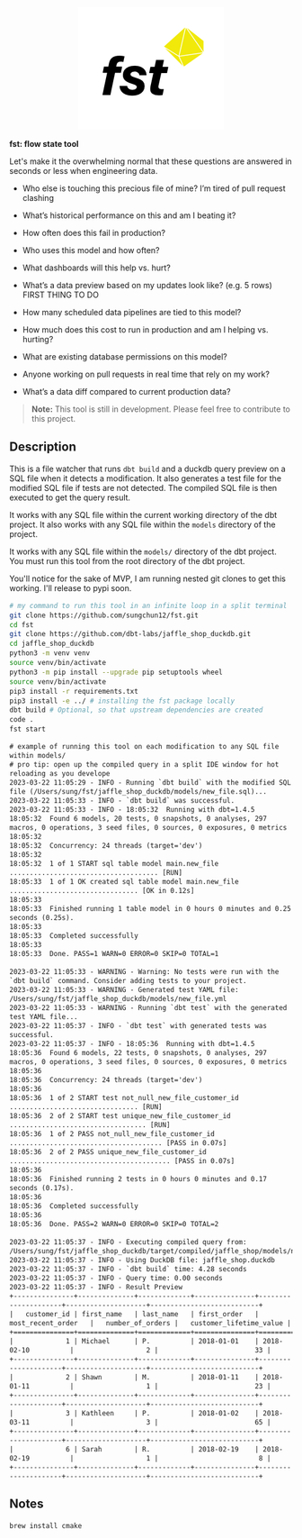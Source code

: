 <p align="center">
  <img src="./images/fst_logo.png" alt="fst: flow state tool]">
</p>


**fst: flow state tool**

Let's make it the overwhelming normal that these questions are answered in seconds or less when engineering data.

- Who else is touching this precious file of mine? I’m tired of pull request clashing

- What’s historical performance on this and am I beating it?

- How often does this fail in production?

- Who uses this model and how often?

- What dashboards will this help vs. hurt?

- What’s a data preview based on my updates look like? (e.g. 5 rows) FIRST THING TO DO

- How many scheduled data pipelines are tied to this model?

- How much does this cost to run in production and am I helping vs. hurting?

- What are existing database permissions on this model?

- Anyone working on pull requests in real time that rely on my work?

- What’s a data diff compared to current production data?

> **Note:** This tool is still in development. Please feel free to contribute to this project.

## Description

This is a file watcher that runs `dbt build` and a duckdb query preview on a SQL file when it detects a modification. It also generates a test file for the modified SQL file if tests are not detected. The compiled SQL file is then executed to get the query result.

It works with any SQL file within the current working directory of the dbt project. It also works with any SQL file within the `models` directory of the project.

It works with any SQL file within the `models/` directory of the dbt project. You must run this tool from the root directory of the dbt project.

You'll notice for the sake of MVP, I am running nested git clones to get this working. I'll release to pypi soon.


```bash
# my command to run this tool in an infinite loop in a split terminal
git clone https://github.com/sungchun12/fst.git
cd fst
git clone https://github.com/dbt-labs/jaffle_shop_duckdb.git
cd jaffle_shop_duckdb
python3 -m venv venv
source venv/bin/activate
python3 -m pip install --upgrade pip setuptools wheel
source venv/bin/activate
pip3 install -r requirements.txt
pip3 install -e ../ # installing the fst package locally
dbt build # Optional, so that upstream dependencies are created
code .
fst start
```

```shell
# example of running this tool on each modification to any SQL file within models/
# pro tip: open up the compiled query in a split IDE window for hot reloading as you develope
2023-03-22 11:05:29 - INFO - Running `dbt build` with the modified SQL file (/Users/sung/fst/jaffle_shop_duckdb/models/new_file.sql)...
2023-03-22 11:05:33 - INFO - `dbt build` was successful.
2023-03-22 11:05:33 - INFO - 18:05:32  Running with dbt=1.4.5
18:05:32  Found 6 models, 20 tests, 0 snapshots, 0 analyses, 297 macros, 0 operations, 3 seed files, 0 sources, 0 exposures, 0 metrics
18:05:32  
18:05:32  Concurrency: 24 threads (target='dev')
18:05:32  
18:05:32  1 of 1 START sql table model main.new_file ..................................... [RUN]
18:05:33  1 of 1 OK created sql table model main.new_file ................................ [OK in 0.12s]
18:05:33  
18:05:33  Finished running 1 table model in 0 hours 0 minutes and 0.25 seconds (0.25s).
18:05:33  
18:05:33  Completed successfully
18:05:33  
18:05:33  Done. PASS=1 WARN=0 ERROR=0 SKIP=0 TOTAL=1

2023-03-22 11:05:33 - WARNING - Warning: No tests were run with the `dbt build` command. Consider adding tests to your project.
2023-03-22 11:05:33 - WARNING - Generated test YAML file: /Users/sung/fst/jaffle_shop_duckdb/models/new_file.yml
2023-03-22 11:05:33 - WARNING - Running `dbt test` with the generated test YAML file...
2023-03-22 11:05:37 - INFO - `dbt test` with generated tests was successful.
2023-03-22 11:05:37 - INFO - 18:05:36  Running with dbt=1.4.5
18:05:36  Found 6 models, 22 tests, 0 snapshots, 0 analyses, 297 macros, 0 operations, 3 seed files, 0 sources, 0 exposures, 0 metrics
18:05:36  
18:05:36  Concurrency: 24 threads (target='dev')
18:05:36  
18:05:36  1 of 2 START test not_null_new_file_customer_id ................................ [RUN]
18:05:36  2 of 2 START test unique_new_file_customer_id .................................. [RUN]
18:05:36  1 of 2 PASS not_null_new_file_customer_id ...................................... [PASS in 0.07s]
18:05:36  2 of 2 PASS unique_new_file_customer_id ........................................ [PASS in 0.07s]
18:05:36  
18:05:36  Finished running 2 tests in 0 hours 0 minutes and 0.17 seconds (0.17s).
18:05:36  
18:05:36  Completed successfully
18:05:36  
18:05:36  Done. PASS=2 WARN=0 ERROR=0 SKIP=0 TOTAL=2

2023-03-22 11:05:37 - INFO - Executing compiled query from: /Users/sung/fst/jaffle_shop_duckdb/target/compiled/jaffle_shop/models/new_file.sql
2023-03-22 11:05:37 - INFO - Using DuckDB file: jaffle_shop.duckdb
2023-03-22 11:05:37 - INFO - `dbt build` time: 4.28 seconds
2023-03-22 11:05:37 - INFO - Query time: 0.00 seconds
2023-03-22 11:05:37 - INFO - Result Preview
+---------------+--------------+-------------+---------------+---------------------+--------------------+---------------------------+
|   customer_id | first_name   | last_name   | first_order   | most_recent_order   |   number_of_orders |   customer_lifetime_value |
+===============+==============+=============+===============+=====================+====================+===========================+
|             1 | Michael      | P.          | 2018-01-01    | 2018-02-10          |                  2 |                        33 |
+---------------+--------------+-------------+---------------+---------------------+--------------------+---------------------------+
|             2 | Shawn        | M.          | 2018-01-11    | 2018-01-11          |                  1 |                        23 |
+---------------+--------------+-------------+---------------+---------------------+--------------------+---------------------------+
|             3 | Kathleen     | P.          | 2018-01-02    | 2018-03-11          |                  3 |                        65 |
+---------------+--------------+-------------+---------------+---------------------+--------------------+---------------------------+
|             6 | Sarah        | R.          | 2018-02-19    | 2018-02-19          |                  1 |                         8 |
+---------------+--------------+-------------+---------------+---------------------+--------------------+---------------------------+
```

## Notes
```bash
brew install cmake

```